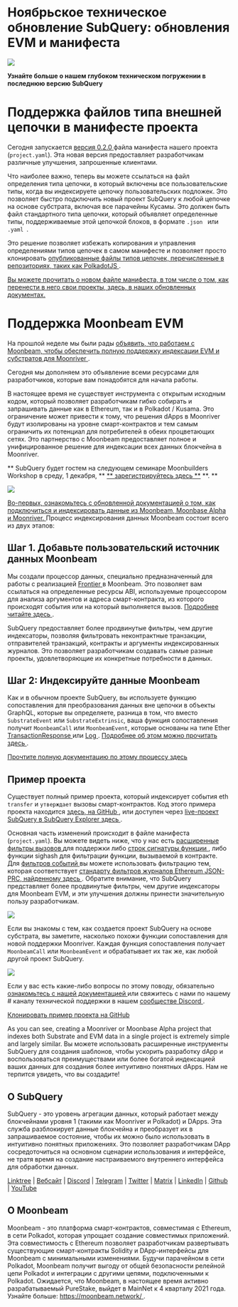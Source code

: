 # Ноябрьское техническое обновление SubQuery: обновления EVM и манифеста

![](https://miro.medium.com/max/1400/1*q9GErDrvAyacOPm97krV6Q.png)

**Узнайте больше о нашем глубоком техническом погружении в последнюю версию SubQuery**

# Поддержка файлов типа внешней цепочки в манифесте проекта

Сегодня запускается [ версия 0.2.0 ](https://doc.subquery.network/create/manifest/) файла манифеста нашего проекта (` project.yaml `). Эта новая версия предоставляет разработчикам различные улучшения, запрошенные клиентами.

Что наиболее важно, теперь вы можете ссылаться на файл определения типа цепочки, в который включены все пользовательские типы, когда вы индексируете цепочку пользовательских подложек. Это позволяет быстро подключить новый проект SubQuery к любой цепочке на основе субстрата, включая все парачейны Кусамы. Это должен быть файл стандартного типа цепочки, который объявляет определенные типы, поддерживаемые этой цепочкой блоков, в формате `.json ` или `.yaml `.

Это решение позволяет избежать копирования и управления определениями типов цепочек в самом манифесте и позволяет просто клонировать [ опубликованные файлы типов цепочек, перечисленные в репозиториях, таких как PolkadotJS ](https://github.com/polkadot-js/apps/tree/master/packages/apps-config/src/api/spec).

[Вы можете прочитать о новом файле манифеста, в том числе о том, как перенести в него свои проекты, здесь, в наших обновленных документах.](https://doc.subquery.network/create/manifest/)

# Поддержка Moonbeam EVM

На прошлой неделе мы были рады [ объявить, что работаем с Moonbeam, чтобы обеспечить полную поддержку индексации EVM и субстратов для Moonriver ](https://subquery.medium.com/subquery-adds-ethereum-virtual-machine-evm-functionality-in-integration-with-moonbeam-and-ddbcdf0fd8ff).

Сегодня мы дополняем это объявление всеми ресурсами для разработчиков, которые вам понадобятся для начала работы.

В настоящее время не существует инструмента с открытым исходным кодом, который позволяет разработчикам гибко собирать и запрашивать данные как в Ethereum, так и в Polkadot / Kusama. Это ограничение может привести к тому, что решения dApps в Moonriver будут изолированы на уровне смарт-контрактов и тем самым ограничить их потенциал для потребителей в обеих процветающих сетях. Это партнерство с Moonbeam предоставляет полное и унифицированное решение для индексации всех данных блокчейна в Moonriver.

** SubQuery будет гостем на следующем семинаре Moonbuilders Workshop в среду, 1 декабря, ** [** зарегистрируйтесь здесь **](https://www.crowdcast.io/e/moonbuilders-ws/10) **. **

![](https://miro.medium.com/max/600/1*AET6Ek_PqFDRoc29Jiitnw.gif)

[ Во-первых, ознакомьтесь с обновленной документацией о том, как подключиться и индексировать данные из Moonbeam, Moonbase Alpha и Moonriver. ](https://doc.subquery.network/create/moonbeam/) Процесс индексирования данных Moonbeam состоит всего из двух этапов:

## Шаг 1. Добавьте пользовательский источник данных Moonbeam

Мы создали процессор данных, специально предназначенный для работы с реализацией [ Frontier ](https://github.com/paritytech/frontier) в Moonbeam. Это позволяет вам ссылаться на определенные ресурсы ABI, используемые процессором для анализа аргументов и адреса смарт-контракта, из которого происходят события или на который выполняется вызов. [ Подробнее читайте здесь ](https://doc.subquery.network/create/moonbeam/#data-source-spec).

SubQuery предоставляет более продвинутые фильтры, чем другие индексаторы, позволяя фильтровать неконтрактные транзакции, отправителей транзакций, контракты и аргументы индексированных журналов. Это позволяет разработчикам создавать самые разные проекты, удовлетворяющие их конкретные потребности в данных.

## Шаг 2: Индексируйте данные Moonbeam

Как и в обычном проекте SubQuery, вы используете функцию сопоставления для преобразования данных вне цепочки в объекты GraphQL, которые вы определяете, разница в том, что вместо ` SubstrateEvent ` или ` SubstrateExtrinsic `, ваша функция сопоставления получит ` MoonbeamCall ` или ` MoonbeamEvent `, которые основаны на типе Ether [ TransactionResponse ](https://docs.ethers.io/v5/api/providers/types/#providers-TransactionResponse) или [ Log ](https://docs.ethers.io/v5/api/providers/types/#providers-Log). [ Подробнее об этом можно прочитать здесь ](https://doc.subquery.network/create/moonbeam/#moonbeamcall).

[Прочтите полную документацию по этому процессу здесь](https://doc.subquery.network/create/moonbeam/#moonbeamcall)

## Пример проекта

Существует полный пример проекта, который индексирует события eth ` transfer ` и ` утверждает ` вызовы смарт-контрактов. Код этого примера проекта находится [ здесь, на GitHub ](https://github.com/subquery/tutorials-moonriver-evm-starter), или доступен через [ live-проект SubQuery в SubQuery Explorer здесь ](https://explorer.subquery.network/subquery/subquery/moonriver-evm-starter-project).

Основная часть изменений происходит в файле манифеста (` project.yaml `). Вы можете видеть ниже, что у нас есть [ расширенные фильтры вызовов ](https://doc.subquery.network/create/moonbeam/#call-filters) для поддержки либо [ строк сигнатуры функции ](https://docs.ethers.io/v5/api/utils/abi/fragments/#FunctionFragment), либо функции sighash для фильтрации функции, вызываемой в контракте. Для [ фильтров событий ](https://doc.subquery.network/create/moonbeam/#event-filters) вы можете использовать фильтрацию тем, которая соответствует [ стандарту фильтров журналов Ethereum JSON-PRC, найденному здесь ](https://docs.ethers.io/v5/concepts/events/). Обратите внимание, что SubQuery представляет более продвинутые фильтры, чем другие индексаторы для Moonbeam EVM, и эти улучшения должны принести значительную пользу разработчикам.

![](https://miro.medium.com/max/700/1*4JRHItnILfCie4FT6sYLEA.png)

Если вы знакомы с тем, как создается проект SubQuery на основе субстрата, вы заметите, насколько похожи функции сопоставления для новой поддержки Moonriver. Каждая функция сопоставления получает ` MoonbeamCall ` или ` MoonbeamEvent ` и обрабатывает их так же, как любой другой проект SubQuery.

![](https://miro.medium.com/max/700/1*k4_uJYYCsTnPRRJ7avq2WA.png)

Если у вас есть какие-либо вопросы по этому поводу, обязательно [ ознакомьтесь с нашей документацией ](https://doc.subquery.network/create/moonbeam) или свяжитесь с нами по нашему # каналу технической поддержки в нашем [ сообществе Discord ](https://discord.com/invite/subquery).

[Клонировать пример проекта на GitHub](https://github.com/subquery/tutorials-moonriver-evm-starter)

As you can see, creating a Moonriver or Moonbase Alpha project that indexes both Substrate and EVM data in a single project is extremely simple and largely similar. Вы можете использовать расширенные инструменты SubQuery для создания шаблонов, чтобы ускорить разработку dApp и воспользоваться преимуществами или более богатой индексацией ваших данных для создания более интуитивно понятных dApps. Нам не терпится увидеть, что вы создадите!

## О SubQuery

SubQuery - это уровень агрегации данных, который работает между блокчейнами уровня 1 (такими как Moonriver и Polkadot) и DApps. Эта служба разблокирует данные блокчейна и преобразует их в запрашиваемое состояние, чтобы их можно было использовать в интуитивно понятных приложениях. Это позволяет разработчикам DApp сосредоточиться на основном сценарии использования и интерфейсе, не тратя время на создание настраиваемого внутреннего интерфейса для обработки данных.

[Linktree](https://linktr.ee/subquerynetwork) | [Вебсайт](https://subquery.network/) | [Discord](https://discord.com/invite/78zg8aBSMG) | [Telegram](https://t.me/subquerynetwork) | [Twitter](https://twitter.com/subquerynetwork) | [Matrix](https://matrix.to/#/#subquery:matrix.org) | [LinkedIn](https://www.linkedin.com/company/subquery) | [Github](https://github.com/subquery/subql) | [YouTube](https://www.youtube.com/channel/UCi1a6NUUjegcLHDFLr7CqLw)

## О Moonbeam

Moonbeam - это платформа смарт-контрактов, совместимая с Ethereum, в сети Polkadot, которая упрощает создание совместимых приложений. Эта совместимость с Ethereum позволяет разработчикам развертывать существующие смарт-контракты Solidity и DApp-интерфейсы для Moonbeam с минимальными изменениями. Будучи парачейном в сети Polkadot, Moonbeam получит выгоду от общей безопасности релейной цепи Polkadot и интеграции с другими цепями, подключенными к Polkadot. Ожидается, что Moonbeam, в настоящее время активно разрабатываемый PureStake, выйдет в MainNet к 4 кварталу 2021 года. Узнайте больше: [ https://moonbeam.network/ ](https://moonbeam.network/).
